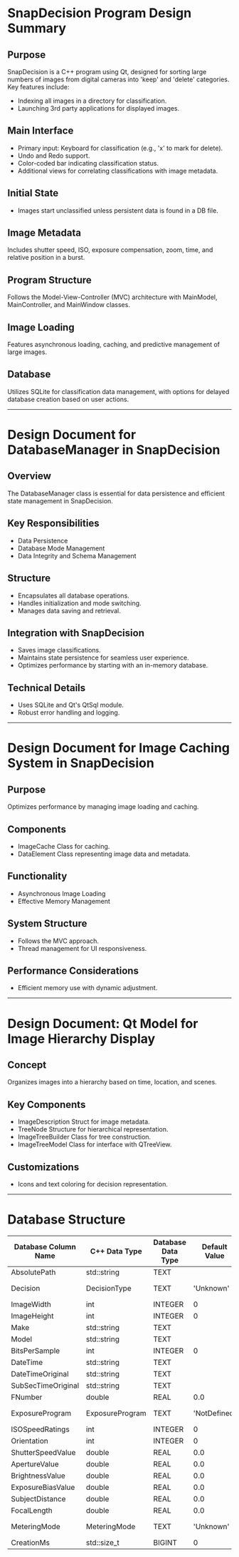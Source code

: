 # SnapDecision Program Design Summary

## Purpose
SnapDecision is a C++ program using Qt, designed for sorting large numbers of images from digital cameras into 'keep' and 'delete' categories. Key features include:
- Indexing all images in a directory for classification.
- Launching 3rd party applications for displayed images.

## Main Interface
- Primary input: Keyboard for classification (e.g., 'x' to mark for delete).
- Undo and Redo support.
- Color-coded bar indicating classification status.
- Additional views for correlating classifications with image metadata.

## Initial State
- Images start unclassified unless persistent data is found in a DB file.

## Image Metadata
Includes shutter speed, ISO, exposure compensation, zoom, time, and relative position in a burst.

## Program Structure
Follows the Model-View-Controller (MVC) architecture with MainModel, MainController, and MainWindow classes.

## Image Loading
Features asynchronous loading, caching, and predictive management of large images.

## Database
Utilizes SQLite for classification data management, with options for delayed database creation based on user actions.

---

# Design Document for DatabaseManager in SnapDecision

## Overview
The DatabaseManager class is essential for data persistence and efficient state management in SnapDecision.

## Key Responsibilities
- Data Persistence
- Database Mode Management
- Data Integrity and Schema Management

## Structure
- Encapsulates all database operations.
- Handles initialization and mode switching.
- Manages data saving and retrieval.

## Integration with SnapDecision
- Saves image classifications.
- Maintains state persistence for seamless user experience.
- Optimizes performance by starting with an in-memory database.

## Technical Details
- Uses SQLite and Qt's QtSql module.
- Robust error handling and logging.

---

# Design Document for Image Caching System in SnapDecision

## Purpose
Optimizes performance by managing image loading and caching.

## Components
- ImageCache Class for caching.
- DataElement Class representing image data and metadata.

## Functionality
- Asynchronous Image Loading
- Effective Memory Management

## System Structure
- Follows the MVC approach.
- Thread management for UI responsiveness.

## Performance Considerations
- Efficient memory use with dynamic adjustment.

---

# Design Document: Qt Model for Image Hierarchy Display

## Concept
Organizes images into a hierarchy based on time, location, and scenes.

## Key Components
- ImageDescription Struct for image metadata.
- TreeNode Structure for hierarchical representation.
- ImageTreeBuilder Class for tree construction.
- ImageTreeModel Class for interface with QTreeView.

## Customizations
- Icons and text coloring for decision representation.

---

# Database Structure


| Database Column Name | C++ Data Type         | Database Data Type | Default Value          | Getter Name           | Setter Name           | Conversion Functions           |
|----------------------|-----------------------|--------------------|------------------------|-----------------------|-----------------------|--------------------------------|
| AbsolutePath         | std::string           | TEXT               |                        | getAbsolutePath       | setAbsolutePath       |                                |
| Decision             | DecisionType          | TEXT               | 'Unknown'              | getDecision           | setDecision           | to_string, to_DecisionType     |
| ImageWidth           | int                   | INTEGER            | 0                      | getImageWidth         | setImageWidth         |                                |
| ImageHeight          | int                   | INTEGER            | 0                      | getImageHeight        | setImageHeight        |                                |
| Make                 | std::string           | TEXT               |                        | getMake               | setMake               |                                |
| Model                | std::string           | TEXT               |                        | getModel              | setModel              |                                |
| BitsPerSample        | int                   | INTEGER            | 0                      | getBitsPerSample      | setBitsPerSample      |                                |
| DateTime             | std::string           | TEXT               |                        | getDateTime           | setDateTime           |                                |
| DateTimeOriginal     | std::string           | TEXT               |                        | getDateTimeOriginal   | setDateTimeOriginal   |                                |
| SubSecTimeOriginal   | std::string           | TEXT               |                        | getSubSecTimeOriginal | setSubSecTimeOriginal |                                |
| FNumber              | double                | REAL               | 0.0                    | getFNumber            | setFNumber            |                                |
| ExposureProgram      | ExposureProgram       | TEXT               | 'NotDefined'           | getExposureProgram    | setExposureProgram    | to_string, to_ExposureProgram  |
| ISOSpeedRatings      | int                   | INTEGER            | 0                      | getISOSpeedRatings    | setISOSpeedRatings    |                                |
| Orientation          | int                   | INTEGER            | 0                      | getOrientation        | setOrientation    |                                |
| ShutterSpeedValue    | double                | REAL               | 0.0                    | getShutterSpeedValue  | setShutterSpeedValue  |                                |
| ApertureValue        | double                | REAL               | 0.0                    | getApertureValue      | setApertureValue      |                                |
| BrightnessValue      | double                | REAL               | 0.0                    | getBrightnessValue    | setBrightnessValue    |                                |
| ExposureBiasValue    | double                | REAL               | 0.0                    | getExposureBiasValue  | setExposureBiasValue  |                                |
| SubjectDistance      | double                | REAL               | 0.0                    | getSubjectDistance    | setSubjectDistance    |                                |
| FocalLength          | double                | REAL               | 0.0                    | getFocalLength        | setFocalLength        |                                |
| MeteringMode         | MeteringMode          | TEXT               | 'Unknown'              | getMeteringMode       | setMeteringMode       | to_string, to_MeteringMode     |
| CreationMs           | std::size_t           | BIGINT             | 0                      | getCreationMs         | setCreationMs         |                                |


